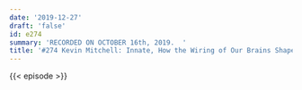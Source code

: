 ```yaml
---
date: '2019-12-27'
draft: 'false'
id: e274
summary: 'RECORDED ON OCTOBER 16th, 2019.  '
title: '#274 Kevin Mitchell: Innate, How the Wiring of Our Brains Shapes Who We Are'
---
```

{{< episode >}}
